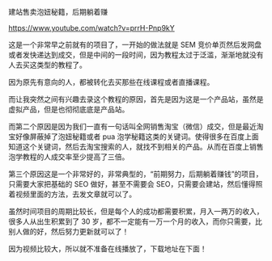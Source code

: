

建站售卖泡妞秘籍，后期躺着赚

https://www.youtube.com/watch?v=prrH-Pnp9kY



这是一个非常早之前就有的项目了，一开始的做法就是 SEM 竞价单页然后发网盘或者发快递达到成交，但是中间的一段时间，因为教程太过于泛滥，渐渐地就没有人去买这类型的教程了。

因为原先有意向的人，都被转化去买那些在线课程或者直播课程。

而让我突然之间有兴趣去录这个教程的原因，首先是因为这是一个产品站，虽然是虚拟产品，但是也彻彻底底是产品站。

而第二个原因是因为我们一直有一句话叫全网销售淘宝（微信）成交，但是最近淘宝好像屏蔽掉了泡妞秘籍或者 pua 泡学秘籍这类的关键词。使得很多在百度上面知道这个关键词，然后去淘宝搜索的人，就找不到相关的产品。从而在百度上销售泡学教程的人成交率至少提高了三倍。

第三个原因这是一个非常好的，非常典型的，“前期努力，后期躺着赚钱”的项目，只需要大家把基础的 SEO 做好，甚至不需要会 SEO，只需要会建站，然后懂得照着视频里面的方法，去发文章就可以了。

虽然时间项目的周期比较长，但是每个人的成功都需要积累，月入一两万的收入，很多人从出生积累到了 30 岁，都不一定能有一万一个月的收入，而你只需要，比别人做的好，然后努力更新就可以了！

因为视频比较大，所以就不准备在线播放了，下载地址在下面！
